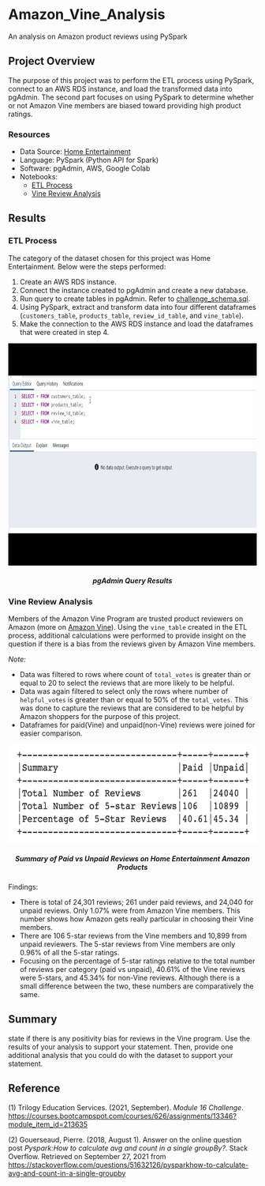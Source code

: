 # Amazon_Vine_Analysis
An analysis on Amazon product reviews using PySpark

## Project Overview
The purpose of this project was to perform the ETL process using PySpark, connect to an AWS RDS instance, and load the transformed data into pgAdmin. The second part focuses on using PySpark to determine whether or not Amazon Vine members are biased toward providing high product ratings.

### Resources
- Data Source: [Home Entertainment](https://s3.amazonaws.com/amazon-reviews-pds/tsv/index.txt)
- Language: PySpark (Python API for Spark)
- Software: pgAdmin, AWS, Google Colab
- Notebooks:
    - [ETL Process](https://github.com/samanthajpv/Amazon_Vine_Analysis/blob/2bb32ae84458af41279d6ab55b55706777c35618/Amazon_Reviews_ETL.ipynb)
    - [Vine Review Analysis](https://github.com/samanthajpv/Amazon_Vine_Analysis/blob/977b086ee3ae1411bad4fa0c2e042b0d6fd48cb7/Vine_Review_Analysis.ipynb)

## Results
### ETL Process
The category of the dataset chosen for this project was Home Entertainment. Below were the steps performed:

   1. Create an AWS RDS instance.
   2. Connect the instance created to pgAdmin and create a new database.
   3. Run query to create tables in pgAdmin. Refer to [challenge_schema.sql](https://github.com/samanthajpv/Amazon_Vine_Analysis/blob/977b086ee3ae1411bad4fa0c2e042b0d6fd48cb7/challenge_schema.sql).
   4. Using PySpark, extract and transform data into four different dataframes (```customers_table```, ```products_table```, ```review_id_table```, and ```vine_table```). 
   5. Make the connection to the AWS RDS instance and load the dataframes that were created in step 4.
<p align="middle">
    <img src="https://github.com/samanthajpv/Amazon_Vine_Analysis/blob/2bb32ae84458af41279d6ab55b55706777c35618/Images/ETL.gif" width="800" height="450"/>
    <h5 align="center">pgAdmin Query Results</h5>
</p>

### Vine Review Analysis
Members of the Amazon Vine Program are trusted product reviewers on Amazon (more on [Amazon Vine](https://www.amazon.com/gp/vine/help)). Using the ```vine_table``` created in the ETL process, additional calculations were performed to provide insight on the question if there is a bias from the reviews given by Amazon Vine members.

*Note:*
- Data was filtered to rows where count of ```total_votes``` is greater than or equal to 20 to select the reviews that are more likely to be helpful.
- Data was again filtered to select only the rows where number of ```helpful_votes``` is greater than or equal to 50% of the ```total_votes```. This was done to capture the reviews that are considered to be helpful by Amazon shoppers for the purpose of this project.
- Dataframes for paid(Vine) and unpaid(non-Vine) reviews were joined for easier comparison.

<p align="middle">
    <img src="https://github.com/samanthajpv/Amazon_Vine_Analysis/blob/977b086ee3ae1411bad4fa0c2e042b0d6fd48cb7/Images/Vine%20Analysis.png" width="600" height="200"/>
    <h5 align="center">Summary of Paid vs Unpaid Reviews on Home Entertainment Amazon Products</h5>
</p>

Findings:
- There is total of 24,301 reviews; 261 under paid reviews, and 24,040 for unpaid reviews. Only 1.07% were from Amazon Vine members. This number shows how Amazon gets really particular in choosing their Vine members. 
- There are 106 5-star reviews from the Vine members and 10,899 from unpaid reviewers. The 5-star reviews from Vine members are only 0.96% of all the 5-star ratings.
- Focusing on the percentage of 5-star ratings relative to the total number of reviews per category (paid vs unpaid), 40.61% of the Vine reviews were 5-stars, and 45.34% for non-Vine reviews. Although there is a small difference between the two, these numbers are comparatively the same. 

## Summary

state if there is any positivity bias for reviews in the Vine program. Use the results of your analysis to support your statement. Then, provide one additional analysis that you could do with the dataset to support your statement.

## Reference
(1) Trilogy Education Services. (2021, September). *Module 16 Challenge*. https://courses.bootcampspot.com/courses/626/assignments/13346?module_item_id=213635

(2) Gouerseaud, Pierre. (2018, August 1). Answer on the online question post *Pyspark:How to calculate avg and count in a single groupBy?*. Stack Overflow. Retrieved on September 27, 2021 from https://stackoverflow.com/questions/51632126/pysparkhow-to-calculate-avg-and-count-in-a-single-groupby

